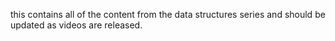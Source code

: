 this contains all of the content from the data structures series and should be updated as videos are released.
